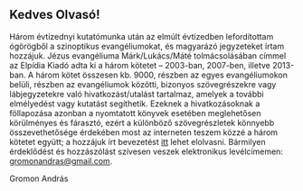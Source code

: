 ## Kedves Olvasó!

Három évtizednyi kutatómunka után az elmúlt évtizedben lefordítottam ógörögből a szinoptikus evangéliumokat, és magyarázó jegyzeteket írtam hozzájuk. Jézus evangéliuma Márk/Lukács/Máté tolmácsolásában címmel az Elpídia Kiadó adta ki a három kötetet – 2003-ban, 2007-ben, illetve 2013-ban. A három kötet összesen kb. 9000, részben az egyes evangéliumokon belüli, részben az evangéliumok közötti, bizonyos szövegrészekre vagy lábjegyzetekre való hivatkozást/utalást tartalmaz, amelyek a további elmélyedést vagy kutatást segíthetik. Ezeknek a hivatkozásoknak a föllapozása azonban a nyomtatott könyvek esetében meglehetősen körülményes és fárasztó, ezért a különböző szövegrészletek könnyebb összevethetősége érdekében most az interneten teszem közzé a három kötetet együtt; a hozzájuk írt bevezetést [itt](leiras.html) lehet elolvasni. Bármilyen érdeklődést és hozzászólást szívesen veszek elektronikus levélcímemen: gromonandras@gmail.com.

Gromon András

